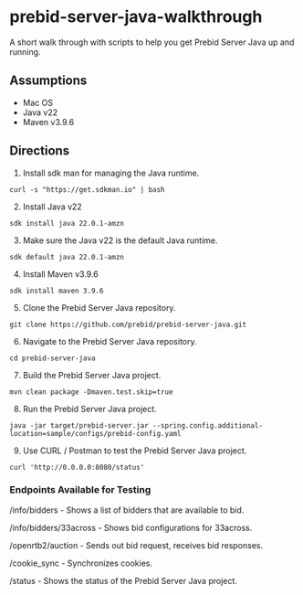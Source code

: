# prebid-server-java-walkthrough
A short walk through with scripts to help you get Prebid Server Java up and running. 

## Assumptions

- Mac OS
- Java v22
- Maven v3.9.6



## Directions

1. Install sdk man for managing the Java runtime.

```
curl -s "https://get.sdkman.io" | bash
```

2. Install Java v22

```
sdk install java 22.0.1-amzn
```

3. Make sure the Java v22 is the default Java runtime.

```
sdk default java 22.0.1-amzn
```

4. Install Maven v3.9.6

```
sdk install maven 3.9.6
```

5. Clone the Prebid Server Java repository.

```
git clone https://github.com/prebid/prebid-server-java.git
```

6. Navigate to the Prebid Server Java repository.

``` 
cd prebid-server-java
```

7. Build the Prebid Server Java project.

```
mvn clean package -Dmaven.test.skip=true
```

8. Run the Prebid Server Java project.

```
java -jar target/prebid-server.jar --spring.config.additional-location=sample/configs/prebid-config.yaml
```

9. Use CURL / Postman to test the Prebid Server Java project.

```
curl 'http://0.0.0.0:8080/status'
```

### Endpoints Available for Testing

/info/bidders - Shows a list of bidders that are available to bid.

/info/bidders/33across - Shows bid configurations for 33across.

/openrtb2/auction - Sends out bid request, receives bid responses.

/cookie_sync - Synchronizes cookies.

/status - Shows the status of the Prebid Server Java project.

